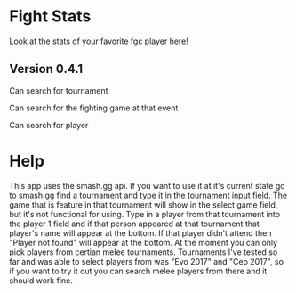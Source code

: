 # Fight Stats
Look at the stats of your favorite fgc player here!

## Version 0.4.1
Can search for tournament 

Can search for the fighting game at that event

Can search for player

# Help 

This app uses the smash.gg api. If you want to use it at it's current state go to smash.gg find a tournament and type it in the tournament input field. The game that is feature in that tournament will show in the select game field, but it's not functional for using. Type in a player from that tournament into the player 1 field and if that person appeared at that tournament that player's name will appear at the bottom. If that player didn't attend then "Player not found" will appear at the bottom. At the moment you can only pick players from certian melee tournaments. Tournaments I've tested so far and was able to select players from was "Evo 2017" and "Ceo 2017", so if you want to try it out you can search melee players from there and it should work fine.

 